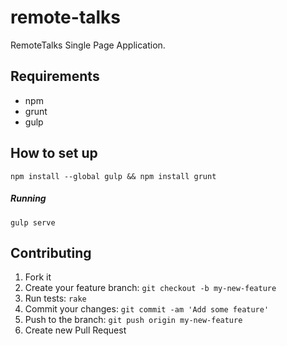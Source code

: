 # remote-talks

RemoteTalks Single Page Application.

## Requirements
- npm
- grunt
- gulp

## How to set up

```
npm install --global gulp && npm install grunt
```

##### Running

```
gulp serve
```

## Contributing

1. Fork it
2. Create your feature branch: `git checkout -b my-new-feature`
3. Run tests: `rake`
4. Commit your changes: `git commit -am 'Add some feature'`
5. Push to the branch: `git push origin my-new-feature`
6. Create new Pull Request
